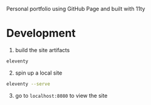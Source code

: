 Personal portfolio using GitHub Page and built with 11ty

# Development

1. build the site artifacts
```sh
eleventy
```

2. spin up a local site
```sh
eleventy --serve
```

3. go to `localhost:8080` to view the site
